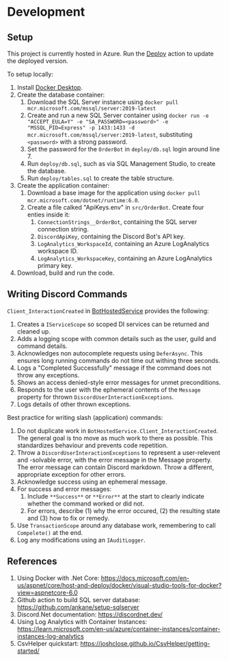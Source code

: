 # Development

## Setup
This project is currently hosted in Azure. Run the [Deploy](../../../actions/workflows/deploy.yml) action to update the deployed version.

To setup locally:
1. Install [Docker Desktop](https://www.docker.com/products/docker-desktop/).
2. Create the database container:
    1. Download the SQL Server instance using `docker pull mcr.microsoft.com/mssql/server:2019-latest`
    2. Create and run a new SQL Server container using `docker run -e "ACCEPT_EULA=Y" -e "SA_PASSWORD=<password>" -e "MSSQL_PID=Express" -p 1433:1433 -d mcr.microsoft.com/mssql/server:2019-latest`, substituting `<password>` with a strong password.
    3. Set the password for the `OrderBot` in `deploy/db.sql` login around line 7. 
    4. Run `deploy/db.sql`, such as via SQL Management Studio, to create the database.
    5. Run `deploy/tables.sql` to create the table structure.
3. Create the application container:
    1. Download a base image for the application using `docker pull mcr.microsoft.com/dotnet/runtime:6.0`.
    2. Create a file calked "ApiKeys.env" in `src/OrderBot`. Create four enties inside it:
        1. `ConnectionStrings__OrderBot`, containing the SQL server connection string.
        2. `DiscordApiKey`, containing the Discord Bot's API key.
        3. `LogAnalytics_WorkspaceId`, containing an Azure LogAnalytics workspace ID.
        4. `LogAnalytics_WorkspaceKey`, containing an Azure LogAnalytics primary key.
4. Download, build and run the code.

## Writing Discord Commands

`Client_InteractionCreated` in [BotHostedService](../../../src/OrderBot/Discord/BotHostedService.cs) provides the following:
1. Creates a `IServiceScope` so scoped DI services can be returned and cleaned up.
2. Adds a logging scope with common details such as the user, guild and command details.
3. Acknowledges non autocomplete requests using `DeferAsync`. This ensures long running commands do not time out withing three seconds. 
4. Logs a "Completed Successfully" message if the command does not throw any exceptions.
5. Shows an access denied-style error messages for unmet preconditions.
6. Responds to the user with the ephemeral contents of the `Message` property for thrown `DiscordUserInteractionExceptions`.
7. Logs details of other thrown exceptions.

Best practice for writing slash (application) commands:
1. Do not duplicate work in `BotHostedService.Client_InteractionCreated`. The general goal is tno move as much work to there as possible. This standardizes behaviour and prevents code repetition.
2. Throw a `DiscordUserInteractionExceptions` to represent a user-relevent and -solvable error, with the error message in the Message property. The error message can contain Discord markdown. Throw a different, appropriate exception for other errors.
3. Acknowledge success using an ephemeral message.
4. For success and error messages:
    1. Include `**Success**` or `**Error**` at the start to clearly indicate whether the command worked or did not.
    2. For errors, describe (1) why the error occured, (2) the resulting state and (3) how to fix or remedy.
5. Use `TransactionScope` around any database work, remembering to call `Compelete()` at the end.
6. Log any modifications using an `IAuditLogger`.

## References
1. Using Docker with .Net Core: https://docs.microsoft.com/en-us/aspnet/core/host-and-deploy/docker/visual-studio-tools-for-docker?view=aspnetcore-6.0
2. Github action to build SQL server database: https://github.com/ankane/setup-sqlserver
3. Discord.Net documentation: https://discordnet.dev/
4. Using Log Analytics with Container Instances: https://learn.microsoft.com/en-us/azure/container-instances/container-instances-log-analytics
5. CsvHelper quickstart: https://joshclose.github.io/CsvHelper/getting-started/
